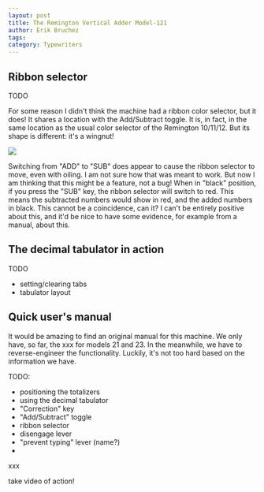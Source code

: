 ```yaml
---
layout: post
title: The Remington Vertical Adder Model-121
author: Erik Bruchez
tags:
category: Typewriters
---
```



## Ribbon selector

TODO

For some reason I didn't think the machine had a ribbon color selector, but it does! It shares a location with the Add/Subtract toggle. It is, in fact, in the same location as the usual color selector of the Remington 10/11/12. But its shape is different: it's a wingnut!

![](/assets/posts/restoring-remington121/2x/)

Switching from "ADD" to "SUB" does appear to cause the ribbon selector to move, even with oiling. I am not sure how that was meant to work. But now I am thinking that this might be a feature, not a bug! When in "black" position, if you press the "SUB" key, the ribbon selector will switch to red. This means the subtracted numbers would show in red, and the added numbers in black. This cannot be a coincidence, can it? I can't be entirely positive about this, and it'd be nice to have some evidence, for example from a manual, about this.

## The decimal tabulator in action

TODO

- setting/clearing tabs
- tabulator layout

## Quick user's manual

It would be amazing to find an original manual for this machine. We only have, so far, the xxx for models 21 and 23.  In the meanwhile, we have to reverse-engineer the functionality. Luckily, it's not too hard based on the information we have.

TODO:

- positioning the totalizers
- using the decimal tabulator
- "Correction" key
- "Add/Subtract" toggle
- ribbon selector
- disengage lever
- "prevent typing" lever (name?)
-

xxx

take video of action!
